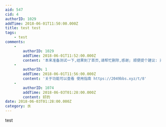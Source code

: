 ```yaml
---
aid: 547
cid: 4
authorID: 1029
addTime: 2018-06-01T11:50:00.000Z
title: test test
tags:
    - test
comments:
    -
        authorID: 1029
        addTime: 2018-06-01T11:52:00.000Z
        content: '本来准备测试一下,结果到了首页,请帮忙删除,感谢; 顺便提个建议: 开一个Sandbox区方便测试'
    -
        authorID: 1
        addTime: 2018-06-01T11:56:00.000Z
        content: '关于功能可以查看 使用指南 https://2049bbs.xyz/t/8'
    -
        authorID: 1074
        addTime: 2018-06-03T01:28:00.000Z
        content: 好的
date: 2018-06-03T01:28:00.000Z
category: 水
---
```


test
